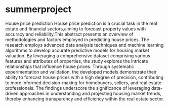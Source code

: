 # summerproject
House price prediction
House price prediction is a crucial task in the real estate and financial sectors,aiming to forecast property values with accuracy and reliability.This abstract presents an overview of methodologies and factors employed in predicting house prices.
The research employs advanced data analysis techniques and machine learning algorithms to develop accurate predictive models for housing market valuation. By leveraging a comprehensive dataset comprising various features and attributes of properties, the study explores the intricate relationships that influence house prices. Through systematic experimentation and validation, the developed models demonstrate their ability to forecast house prices with a high degree of precision, contributing to more informed decision-making for homebuyers, sellers, and real estate professionals. The findings underscore the significance of leveraging data-driven approaches in understanding and projecting housing market trends, thereby enhancing transparency and efficiency within the real estate sector.
